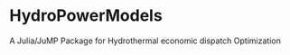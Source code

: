 # HydroPowerModels
A Julia/JuMP Package for Hydrothermal economic dispatch Optimization

<!-- | **Build Status** | **Coverage** |
|:-----------------:|:-----------------:|
 [![Build Status][build-img]][build-url] | [![Codecov branch][codecov-img]][codecov-url] |

[build-img]: https://travis-ci.org/andrewrosemberg/HydroPowerModels.jl.svg?branch=master
[build-url]: https://travis-ci.org/andrewrosemberg/HydroPowerModels.jl -->

<!-- [codecov-img]: https://codecov.io/gh/andrewrosemberg/HydroPowerModels.jl/coverage.svg?branch=master
[codecov-url]: https://codecov.io/gh/andrewrosemberg/HydroPowerModels.jl?branch=master -->